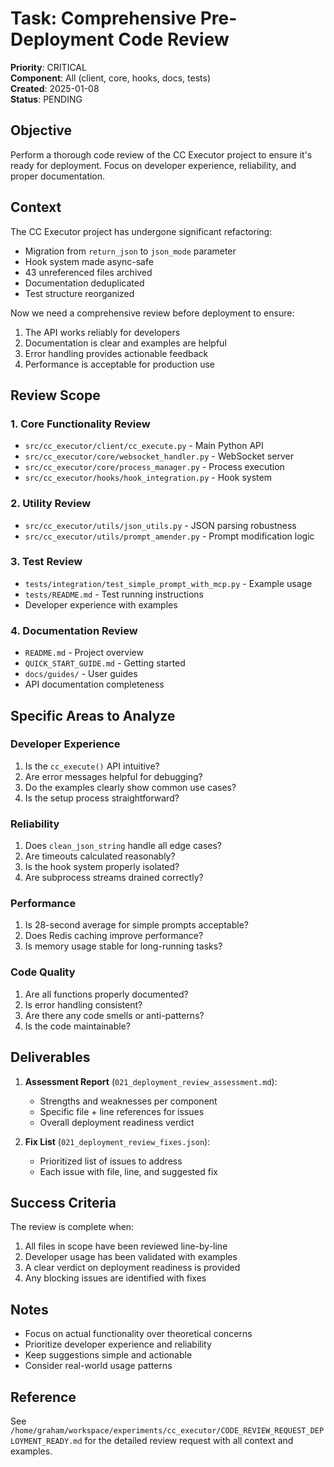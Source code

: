 # Task: Comprehensive Pre-Deployment Code Review

**Priority**: CRITICAL  
**Component**: All (client, core, hooks, docs, tests)  
**Created**: 2025-01-08  
**Status**: PENDING

## Objective

Perform a thorough code review of the CC Executor project to ensure it's ready for deployment. Focus on developer experience, reliability, and proper documentation.

## Context

The CC Executor project has undergone significant refactoring:
- Migration from `return_json` to `json_mode` parameter
- Hook system made async-safe
- 43 unreferenced files archived
- Documentation deduplicated
- Test structure reorganized

Now we need a comprehensive review before deployment to ensure:
1. The API works reliably for developers
2. Documentation is clear and examples are helpful
3. Error handling provides actionable feedback
4. Performance is acceptable for production use

## Review Scope

### 1. Core Functionality Review
- `src/cc_executor/client/cc_execute.py` - Main Python API
- `src/cc_executor/core/websocket_handler.py` - WebSocket server
- `src/cc_executor/core/process_manager.py` - Process execution
- `src/cc_executor/hooks/hook_integration.py` - Hook system

### 2. Utility Review
- `src/cc_executor/utils/json_utils.py` - JSON parsing robustness
- `src/cc_executor/utils/prompt_amender.py` - Prompt modification logic

### 3. Test Review
- `tests/integration/test_simple_prompt_with_mcp.py` - Example usage
- `tests/README.md` - Test running instructions
- Developer experience with examples

### 4. Documentation Review
- `README.md` - Project overview
- `QUICK_START_GUIDE.md` - Getting started
- `docs/guides/` - User guides
- API documentation completeness

## Specific Areas to Analyze

### Developer Experience
1. Is the `cc_execute()` API intuitive?
2. Are error messages helpful for debugging?
3. Do the examples clearly show common use cases?
4. Is the setup process straightforward?

### Reliability
1. Does `clean_json_string` handle all edge cases?
2. Are timeouts calculated reasonably?
3. Is the hook system properly isolated?
4. Are subprocess streams drained correctly?

### Performance
1. Is 28-second average for simple prompts acceptable?
2. Does Redis caching improve performance?
3. Is memory usage stable for long-running tasks?

### Code Quality
1. Are all functions properly documented?
2. Is error handling consistent?
3. Are there any code smells or anti-patterns?
4. Is the code maintainable?

## Deliverables

1. **Assessment Report** (`021_deployment_review_assessment.md`):
   - Strengths and weaknesses per component
   - Specific file + line references for issues
   - Overall deployment readiness verdict

2. **Fix List** (`021_deployment_review_fixes.json`):
   - Prioritized list of issues to address
   - Each issue with file, line, and suggested fix

## Success Criteria

The review is complete when:
1. All files in scope have been reviewed line-by-line
2. Developer usage has been validated with examples
3. A clear verdict on deployment readiness is provided
4. Any blocking issues are identified with fixes

## Notes

- Focus on actual functionality over theoretical concerns
- Prioritize developer experience and reliability
- Keep suggestions simple and actionable
- Consider real-world usage patterns

## Reference

See `/home/graham/workspace/experiments/cc_executor/CODE_REVIEW_REQUEST_DEPLOYMENT_READY.md` for the detailed review request with all context and examples.